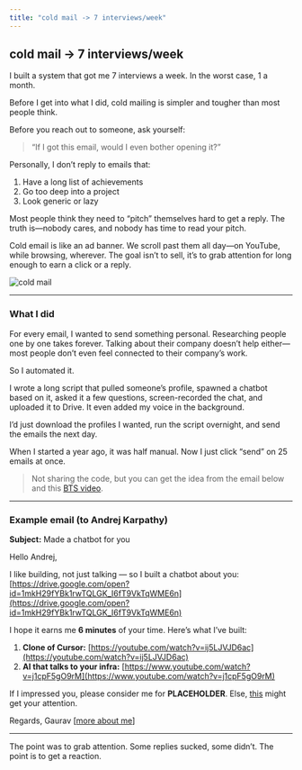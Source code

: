 ```yaml
---
title: "cold mail -> 7 interviews/week"
---
```


## cold mail → 7 interviews/week

I built a system that got me 7 interviews a week. In the worst case, 1 a month.

Before I get into what I did, cold mailing is simpler and tougher than most people think.

Before you reach out to someone, ask yourself:

> “If I got this email, would I even bother opening it?”

Personally, I don’t reply to emails that:

1. Have a long list of achievements
2. Go too deep into a project
3. Look generic or lazy

Most people think they need to “pitch” themselves hard to get a reply.
The truth is—nobody cares, and nobody has time to read your pitch.

Cold email is like an ad banner. We scroll past them all day—on YouTube, while browsing, wherever. The goal isn’t to sell, it’s to grab attention for long enough to earn a click or a reply.

![cold mail](/writeups/cold-mail/ad_comparision.png)

---

### What I did

For every email, I wanted to send something personal.
Researching people one by one takes forever. Talking about their company doesn’t help either—most people don’t even feel connected to their company’s work.

So I automated it.

I wrote a long script that pulled someone’s profile, spawned a chatbot based on it, asked it a few questions, screen-recorded the chat, and uploaded it to Drive. It even added my voice in the background.

I’d just download the profiles I wanted, run the script overnight, and send the emails the next day.

When I started a year ago, it was half manual. Now I just click “send” on 25 emails at once.

> Not sharing the code, but you can get the idea from the email below and this [BTS video](https://youtu.be/KF09wljB5bg).

---

### Example email (to Andrej Karpathy)

**Subject:** Made a chatbot for you

Hello Andrej,

I like building, not just talking — so I built a chatbot about you:
[https://drive.google.com/open?id=1mkH29fYBk1rwTQLGK_I6fT9VkTqWME6n](https://drive.google.com/open?id=1mkH29fYBk1rwTQLGK_I6fT9VkTqWME6n)

I hope it earns me **6 minutes** of your time.
Here’s what I’ve built:

1. **Clone of Cursor:** [https://youtube.com/watch?v=ij5LJVJD6ac](https://youtube.com/watch?v=ij5LJVJD6ac)
2. **AI that talks to your infra:** [https://www.youtube.com/watch?v=j1cpF5gO9rM](https://www.youtube.com/watch?v=j1cpF5gO9rM)

If I impressed you, please consider me for **PLACEHOLDER**. Else, [this](https://www.youtube.com/watch?v=ZujTsOEUdJE&feature=youtu.be) might get your attention.

Regards,
Gaurav [[more about me](https://gtadkapally.com)]

---

The point was to grab attention. Some replies sucked, some didn’t. The point is to get a reaction.
